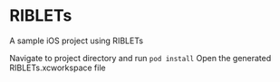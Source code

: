 # RIBLETs
A sample iOS project using RIBLETs

Navigate to project directory and run `pod install`
Open the generated RIBLETs.xcworkspace file
